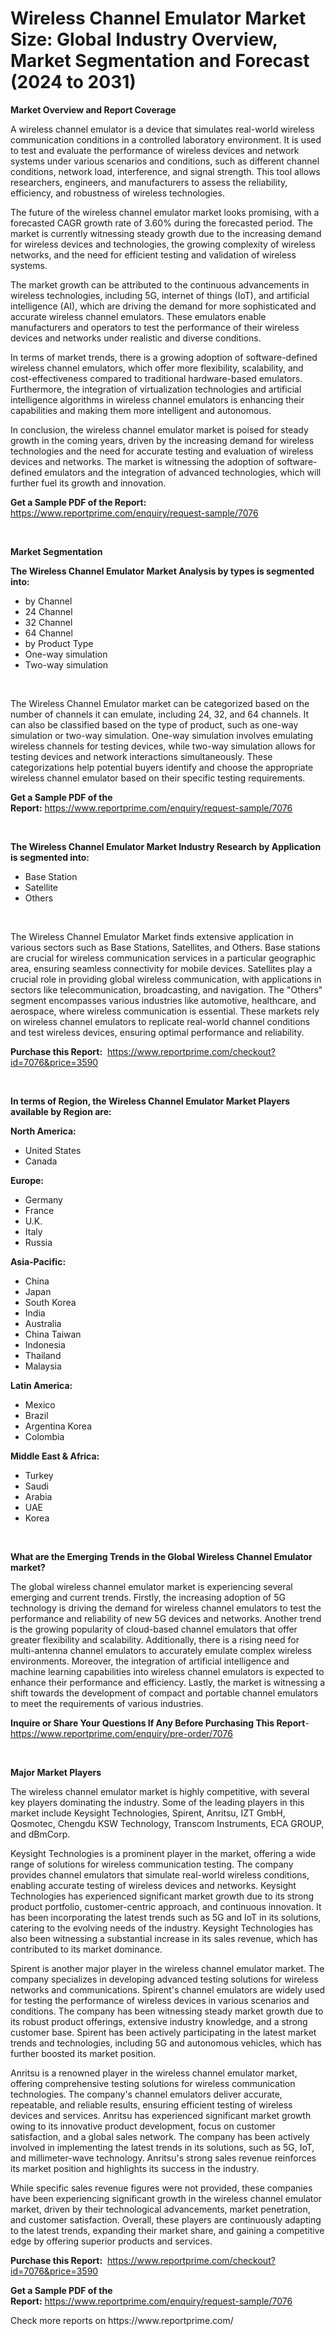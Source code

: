 <p><h1>Wireless Channel Emulator Market Size: Global Industry Overview, Market Segmentation and Forecast (2024 to 2031)</h1></p><p><strong>Market Overview and Report Coverage</strong></p>
<p><p>A wireless channel emulator is a device that simulates real-world wireless communication conditions in a controlled laboratory environment. It is used to test and evaluate the performance of wireless devices and network systems under various scenarios and conditions, such as different channel conditions, network load, interference, and signal strength. This tool allows researchers, engineers, and manufacturers to assess the reliability, efficiency, and robustness of wireless technologies.</p><p>The future of the wireless channel emulator market looks promising, with a forecasted CAGR growth rate of 3.60% during the forecasted period. The market is currently witnessing steady growth due to the increasing demand for wireless devices and technologies, the growing complexity of wireless networks, and the need for efficient testing and validation of wireless systems.</p><p>The market growth can be attributed to the continuous advancements in wireless technologies, including 5G, internet of things (IoT), and artificial intelligence (AI), which are driving the demand for more sophisticated and accurate wireless channel emulators. These emulators enable manufacturers and operators to test the performance of their wireless devices and networks under realistic and diverse conditions.</p><p>In terms of market trends, there is a growing adoption of software-defined wireless channel emulators, which offer more flexibility, scalability, and cost-effectiveness compared to traditional hardware-based emulators. Furthermore, the integration of virtualization technologies and artificial intelligence algorithms in wireless channel emulators is enhancing their capabilities and making them more intelligent and autonomous.</p><p>In conclusion, the wireless channel emulator market is poised for steady growth in the coming years, driven by the increasing demand for wireless technologies and the need for accurate testing and evaluation of wireless devices and networks. The market is witnessing the adoption of software-defined emulators and the integration of advanced technologies, which will further fuel its growth and innovation.</p></p>
<p><strong>Get a Sample PDF of the Report:</strong> <a href="https://www.reportprime.com/enquiry/request-sample/7076">https://www.reportprime.com/enquiry/request-sample/7076</a></p>
<p>&nbsp;</p>
<p><strong>Market Segmentation</strong></p>
<p><strong>The Wireless Channel Emulator Market Analysis by types is segmented into:</strong></p>
<p><ul><li>by Channel</li><li>24 Channel</li><li>32 Channel</li><li>64 Channel</li><li>by Product Type</li><li>One-way simulation</li><li>Two-way simulation</li></ul></p>
<p>&nbsp;</p>
<p><p>The Wireless Channel Emulator market can be categorized based on the number of channels it can emulate, including 24, 32, and 64 channels. It can also be classified based on the type of product, such as one-way simulation or two-way simulation. One-way simulation involves emulating wireless channels for testing devices, while two-way simulation allows for testing devices and network interactions simultaneously. These categorizations help potential buyers identify and choose the appropriate wireless channel emulator based on their specific testing requirements.</p></p>
<p><strong>Get a Sample PDF of the Report:</strong>&nbsp;<a href="https://www.reportprime.com/enquiry/request-sample/7076">https://www.reportprime.com/enquiry/request-sample/7076</a></p>
<p>&nbsp;</p>
<p><strong>The Wireless Channel Emulator Market Industry Research by Application is segmented into:</strong></p>
<p><ul><li>Base Station</li><li>Satellite</li><li>Others</li></ul></p>
<p>&nbsp;</p>
<p><p>The Wireless Channel Emulator Market finds extensive application in various sectors such as Base Stations, Satellites, and Others. Base stations are crucial for wireless communication services in a particular geographic area, ensuring seamless connectivity for mobile devices. Satellites play a crucial role in providing global wireless communication, with applications in sectors like telecommunication, broadcasting, and navigation. The "Others" segment encompasses various industries like automotive, healthcare, and aerospace, where wireless communication is essential. These markets rely on wireless channel emulators to replicate real-world channel conditions and test wireless devices, ensuring optimal performance and reliability.</p></p>
<p><strong>Purchase this Report:</strong>&nbsp; <a href="https://www.reportprime.com/checkout?id=7076&price=3590">https://www.reportprime.com/checkout?id=7076&price=3590</a></p>
<p>&nbsp;</p>
<p><strong>In terms of Region, the Wireless Channel Emulator Market Players available by Region are:</strong></p>
<p>
    <p> <strong> North America: </strong>
        <ul>
            <li>United States</li>
            <li>Canada</li>
        </ul>
        </p> 
    <p> <strong> Europe: </strong>
        <ul>
            <li>Germany</li>
            <li>France</li>
            <li>U.K.</li>
            <li>Italy</li>
            <li>Russia</li>
        </ul>
        </p> 
    <p> <strong> Asia-Pacific: </strong>
        <ul>
            <li>China</li>
            <li>Japan</li>
            <li>South Korea</li>
            <li>India</li>
            <li>Australia</li>
            <li>China Taiwan</li>
            <li>Indonesia</li>
            <li>Thailand</li>
            <li>Malaysia</li>
        </ul>
        </p> 
    <p> <strong> Latin America: </strong>
        <ul>
            <li>Mexico</li>
            <li>Brazil</li>
            <li>Argentina Korea</li>
            <li>Colombia</li>
        </ul>
        </p> 
    <p> <strong> Middle East & Africa: </strong>
        <ul>
            <li>Turkey</li>
            <li>Saudi</li>
            <li>Arabia</li>
            <li>UAE</li>
            <li>Korea</li>
        </ul>
    </p>
    </p>
<p>&nbsp;</p>
<p><strong>What are the Emerging Trends in the Global Wireless Channel Emulator market?</strong></p>
<p><p>The global wireless channel emulator market is experiencing several emerging and current trends. Firstly, the increasing adoption of 5G technology is driving the demand for wireless channel emulators to test the performance and reliability of new 5G devices and networks. Another trend is the growing popularity of cloud-based channel emulators that offer greater flexibility and scalability. Additionally, there is a rising need for multi-antenna channel emulators to accurately emulate complex wireless environments. Moreover, the integration of artificial intelligence and machine learning capabilities into wireless channel emulators is expected to enhance their performance and efficiency. Lastly, the market is witnessing a shift towards the development of compact and portable channel emulators to meet the requirements of various industries.</p></p>
<p><strong>Inquire or Share Your Questions If Any Before Purchasing This Report</strong>- <a href="https://www.reportprime.com/enquiry/pre-order/7076">https://www.reportprime.com/enquiry/pre-order/7076</a></p>
<p>&nbsp;</p>
<p><strong>Major Market Players</strong></p>
<p><p>The wireless channel emulator market is highly competitive, with several key players dominating the industry. Some of the leading players in this market include Keysight Technologies, Spirent, Anritsu, IZT GmbH, Qosmotec, Chengdu KSW Technology, Transcom Instruments, ECA GROUP, and dBmCorp. </p><p>Keysight Technologies is a prominent player in the market, offering a wide range of solutions for wireless communication testing. The company provides channel emulators that simulate real-world wireless conditions, enabling accurate testing of wireless devices and networks. Keysight Technologies has experienced significant market growth due to its strong product portfolio, customer-centric approach, and continuous innovation. It has been incorporating the latest trends such as 5G and IoT in its solutions, catering to the evolving needs of the industry. Keysight Technologies has also been witnessing a substantial increase in its sales revenue, which has contributed to its market dominance.</p><p>Spirent is another major player in the wireless channel emulator market. The company specializes in developing advanced testing solutions for wireless networks and communications. Spirent's channel emulators are widely used for testing the performance of wireless devices in various scenarios and conditions. The company has been witnessing steady market growth due to its robust product offerings, extensive industry knowledge, and a strong customer base. Spirent has been actively participating in the latest market trends and technologies, including 5G and autonomous vehicles, which has further boosted its market position.</p><p>Anritsu is a renowned player in the wireless channel emulator market, offering comprehensive testing solutions for wireless communication technologies. The company's channel emulators deliver accurate, repeatable, and reliable results, ensuring efficient testing of wireless devices and services. Anritsu has experienced significant market growth owing to its innovative product development, focus on customer satisfaction, and a global sales network. The company has been actively involved in implementing the latest trends in its solutions, such as 5G, IoT, and millimeter-wave technology. Anritsu's strong sales revenue reinforces its market position and highlights its success in the industry.</p><p>While specific sales revenue figures were not provided, these companies have been experiencing significant growth in the wireless channel emulator market, driven by their technological advancements, market penetration, and customer satisfaction. Overall, these players are continuously adapting to the latest trends, expanding their market share, and gaining a competitive edge by offering superior products and services.</p></p>
<p><strong>Purchase this Report:</strong>&nbsp;&nbsp;<a href="https://www.reportprime.com/checkout?id=7076&price=3590">https://www.reportprime.com/checkout?id=7076&price=3590</a></p>
<p></p>
<p><strong>Get a Sample PDF of the Report:</strong>&nbsp;<a href="https://www.reportprime.com/enquiry/request-sample/7076">https://www.reportprime.com/enquiry/request-sample/7076</a></p>
<p>Check more reports on https://www.reportprime.com/</p>